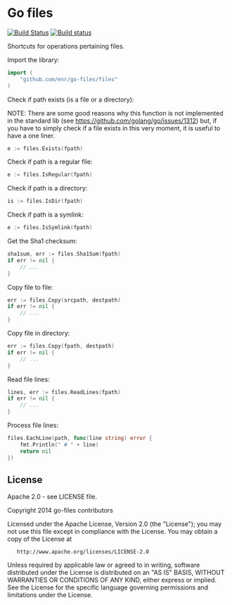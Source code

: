 Go files
========

[![Build Status](https://travis-ci.org/enr/go-files.png?branch=master)](https://travis-ci.org/enr/go-files)
[![Build status](https://ci.appveyor.com/api/projects/status/cs8bli7qpraqw8yd?svg=true)](https://ci.appveyor.com/project/enr/go-files)

Shortcuts for operations pertaining files.

Import the library:

```Go
import (
    "github.com/enr/go-files/files"
)
```

Check if path exists (is a file or a directory):

NOTE: There are some good reasons why this function is not implemented in the standard lib (see https://github.com/golang/go/issues/1312)
but, if you have to simply check if a file exists in this very moment, it is useful to have a one liner.


```Go
e := files.Exists(fpath)
```

Check if path is a regular file:

```Go
e := files.IsRegular(fpath)
```

Check if path is a directory:

```Go
is := files.IsDir(fpath)
```

Check if path is a symlink:

```Go
e := files.IsSymlink(fpath)
```

Get the Sha1 checksum:

```Go
sha1sum, err := files.Sha1Sum(fpath)
if err != nil {
    // ...
}
```

Copy file to file:

```Go
err := files.Copy(srcpath, destpath)
if err != nil {
    // ...
}
```

Copy file in directory:

```Go
err := files.Copy(fpath, destpath)
if err != nil {
    // ...
}
```

Read file lines:

```Go
lines, err := files.ReadLines(fpath)
if err != nil {
    // ...
}
```

Process file lines:

```Go
files.EachLine(path, func(line string) error {
    fmt.Println(" # " + line)
    return nil
})
```


License
-------

Apache 2.0 - see LICENSE file.

   Copyright 2014 go-files contributors

   Licensed under the Apache License, Version 2.0 (the "License");
   you may not use this file except in compliance with the License.
   You may obtain a copy of the License at

       http://www.apache.org/licenses/LICENSE-2.0

   Unless required by applicable law or agreed to in writing, software
   distributed under the License is distributed on an "AS IS" BASIS,
   WITHOUT WARRANTIES OR CONDITIONS OF ANY KIND, either express or implied.
   See the License for the specific language governing permissions and
   limitations under the License.
